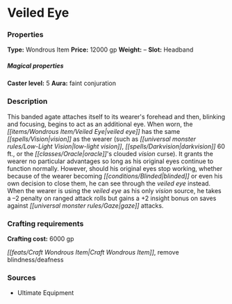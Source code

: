 ﻿---
Title: "Veiled Eye"
Type: "Wondrous Item"
Price: "12000 gp"
Weight: "–"
Slot: "Headband"
Caster level: "5"
Aura: "faint conjuration"
Description: |
  "This banded agate attaches itself to its wearer's forehead and then, blinking and focusing, begins to act as an additional eye. When worn, the _veiled eye_ has the same vision as the wearer (such as low-light vision, darkvision 60 ft., or the oracle's clouded vision curse). It grants the wearer no particular advantages so long as his original eyes continue to function normally. However, should his original eyes stop working, whether because of the wearer becoming blinded or even his own decision to close them, he can see through the _veiled eye_ instead. When the wearer is using the veiled eye as his only vision source, he takes a –2 penalty on ranged attack rolls but gains a +2 insight bonus on saves against gaze attacks."
Crafting cost: "6000 gp"
Sources: "['Ultimate Equipment']"
---

# Veiled Eye

### Properties

**Type:** Wondrous Item **Price:** 12000 gp **Weight:** – **Slot:** Headband

##### Magical properties

**Caster level:** 5 **Aura:** faint conjuration

### Description

This banded agate attaches itself to its wearer's forehead and then, blinking and focusing, begins to act as an additional eye. When worn, the _[[items/Wondrous Item/Veiled Eye|veiled eye]]_ has the same _[[spells/Vision|vision]]_ as the wearer (such as _[[universal monster rules/Low-Light Vision|low-light vision]]_, _[[spells/Darkvision|darkvision]]_ 60 ft., or the _[[classes/Oracle|oracle]]_'s clouded _vision_ curse). It grants the wearer no particular advantages so long as his original eyes continue to function normally. However, should his original eyes stop working, whether because of the wearer becoming _[[conditions/Blinded|blinded]]_ or even his own decision to close them, he can see through the _veiled eye_ instead. When the wearer is using the _veiled eye_ as his only _vision_ source, he takes a –2 penalty on ranged attack rolls but gains a +2 insight bonus on saves against _[[universal monster rules/Gaze|gaze]]_ attacks.

### Crafting requirements

**Crafting cost:** 6000 gp

_[[feats/Craft Wondrous Item|Craft Wondrous Item]]_, remove blindness/deafness

### Sources

* Ultimate Equipment